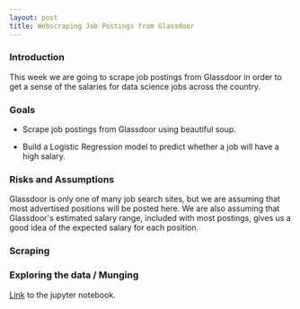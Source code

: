 ```yaml
---
layout: post
title: Webscraping Job Postings from Glassdoor
---
```


### Introduction

This week we are going to scrape job postings from Glassdoor in order to get a sense of the salaries for data science jobs across the country.

### Goals
- Scrape job postings from Glassdoor using beautiful soup. 

- Build a Logistic Regression model to predict whether a job will have a high salary. 

### Risks and Assumptions

Glassdoor is only one of many job search sites, but we are assuming that most advertised positions will be posted here. We are also assuming that Glassdoor's estimated salary range, included with most postings, gives us a good idea of the expected salary for each position. 

### Scraping

### Exploring the data / Munging 


<a href="https://git.generalassemb.ly/anthonysull/project-4-webscraping/blob/master/Project%204%20-%20GlassDoor%202.ipynb">Link</a> to the jupyter notebook. 

